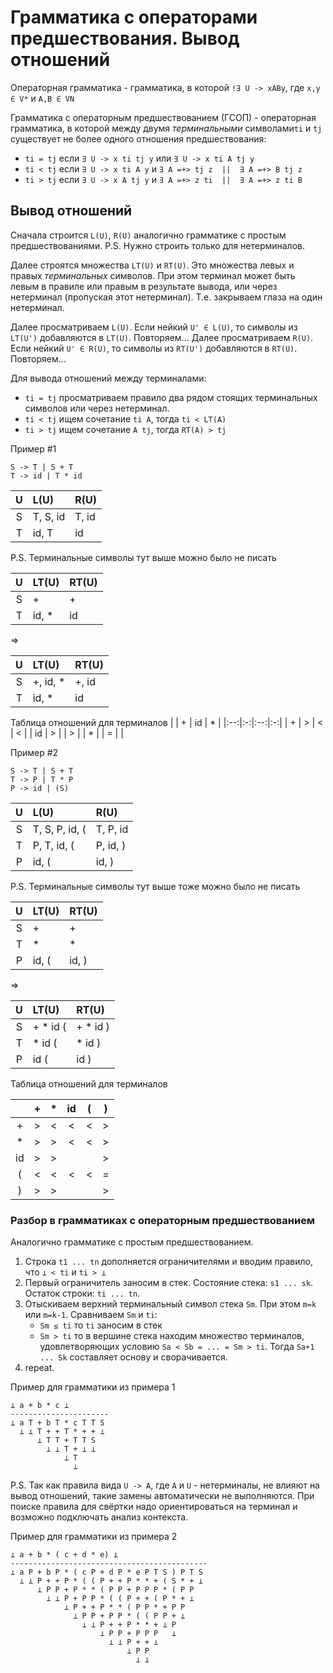 # Грамматика с операторами предшествования. Вывод отношений

Операторная грамматика - грамматика, в которой `!∃ U -> xABy`, где `x,y ∈ V*` и `A,B ∈ VN`

Грамматика с операторным предшествованием (ГСОП) - операторная грамматика, в которой между двумя *терминальными* символами`ti` и `tj` существует не более одного отношения предшествования:
* `ti = tj` если `∃ U -> x ti tj y` или `∃ U -> x ti A tj y`
* `ti < tj` если `∃ U -> x ti A y` и `∃ A =+> tj z  ||  ∃ A =+> B tj z`
* `ti > tj` если `∃ U -> x A tj y` и `∃ A =+> z ti  ||  ∃ A =+> z ti B`


## Вывод отношений

Сначала строится `L(U)`, `R(U)` аналогично грамматике с простым предшествованиями.
P.S. Нужно строить только для нетерминалов.

Далее строятся множества `LT(U)` и `RT(U)`.
Это множества левых и правых *терминальных* символов.
При этом терминал может быть левым в правиле или правым в результате вывода,
или через нетерминал (пропуская этот нетерминал).
Т.е. закрываем глаза на один нетерминал.

Далее просматриваем `L(U)`. Если нейкий `U' ∈ L(U)`, то символы из `LT(U')` добавляются в `LT(U)`. Повторяем...
Далее просматриваем `R(U)`. Если нейкий `U' ∈ R(U)`, то символы из `RT(U')` добавляются в `RT(U)`. Повторяем...

Для вывода отношений между терминалами:
 * `ti = tj` просматриваем правило два рядом стоящих терминальных символов или через нетерминал.
 * `ti < tj` ищем сочетание `ti A`, тогда `ti < LT(A)`
 * `ti > tj` ищем сочетание `A tj`, тогда `RT(A) > tj`

Пример #1
```
S -> T | S + T
T -> id | T * id
```
| U |  L(U)    |  R(U)  |
|:-:|:---------|:-------|
| S | T, S, id | T, id  |
| T | id, T    | id     |

P.S. Терминальные символы тут выше можно было не писать

| U | LT(U)    | RT(U)  |
|:-:|:---------|:-------|
| S | +        | +      |
| T | id, *    | id     |

=>

| U | LT(U)    | RT(U)  |
|:-:|:---------|:-------|
| S | +, id, * | +, id  |
| T | id, *    | id     |

Таблица отношений для терминалов
|    | + | id | * |
|:--:|:-:|:--:|:-:|
| +  | > | <  | < |
| id | > |    | > |
| *  |   | =  |   |

Пример #2
```
S -> T | S + T
T -> P | T * P
P -> id | (S)
```
| U |  L(U)          |  R(U)    |
|:-:|:---------------|:---------|
| S | T, S, P, id, ( | T, P, id |
| T | P, T, id, (    | P, id, ) |
| P | id, (          | id, )    |

P.S. Терминальные символы тут выше тоже можно было не писать

| U | LT(U)          | RT(U)    |
|:-:|:---------------|:---------|
| S | +              | +        |
| T | *              | *        |
| P | id, (          | id, )    |

⇒

| U | LT(U)          | RT(U)    |
|:-:|:---------------|:---------|
| S | + * id (       | + * id ) |
| T | * id (         | * id )   |
| P | id (           | id )     |

Таблица отношений для терминалов

|    | + | * | id| ( | ) |
|:--:|:-:|:-:|:-:|:-:|:-:|
| +  | > | < | < | < | > |
| *  | > | > | < | < | > |
| id | > | > |   |   | > |
| (  | < | < | < | < | = |
| )  | > | > |   |   | > |


### Разбор в грамматиках с операторным предшествованием
Аналогично грамматике с простым предшествованием.
1. Строка `t1 ... tn` дополняется ограничителями и вводим правило, что `⊥ < ti` и `ti > ⊥`
2. Первый ограничитель заносим в стек.
   Состояние стека: `s1 ... sk`.
   Остаток строки: `ti ... tn`.
3. Отыскиваем верхний терминальный символ стека `Sm`. При этом `m=k` или `m=k-1`.
   Сравниваем `Sm` и `ti`:
   * `Sm ≤ ti` то `ti` заносим в стек
   * `Sm > ti` то в вершине стека находим множество терминалов,
     удовлетворяющих условию `Sa < Sb = ... = Sm > ti`.
     Тогда `Sa+1 ... Sk` составляет основу и сворачивается.
4. repeat.

Пример для грамматики из примера 1
```
⊥ a + b * c ⊥
----------------------
⊥ a T + b T * c T T S
  ⊥ ⊥ T + + T * + + ⊥
      ⊥ T T + T T S
        ⊥ ⊥ T + ⊥ ⊥
            ⊥ T
              ⊥
```
P.S. Так как правила вида `U -> A`, где `A` и `U` - нетерминалы, не влияют на вывод отношений, такие замены автоматически не выполняются. При поиске правила для свёртки надо ориентироваться на терминал и возможно подключать анализ контекста.

Пример для грамматики из примера 2
```
⊥ a + b * ( c + d * e) ⊥
--------------------------------------------
⊥ a P + b P * ( c P + d P * e P T S ) P T S
  ⊥ ⊥ P + + P * ( ( P + + P * * + ( S * + ⊥
      ⊥ P P + P * * ( P P + P P P * ( P P
        ⊥ ⊥ P + P P * ( ( P + + ( P * + ⊥
            ⊥ P + + P * * ( P P * + P P
              ⊥ P P + P P * ( ( P P + ⊥
                ⊥ ⊥ P + + P * * + ⊥ P
                    ⊥ P P + P P P   ⊥
                      ⊥ ⊥ P + + ⊥
                          ⊥ P P
                            ⊥ ⊥
```
